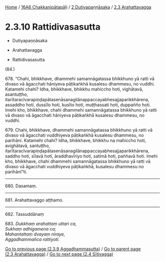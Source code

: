 
[Home](/) / [16A6 Chakkanipātapāḷi](../...md) / [2 Dutiyapaṇṇāsaka](...md) / [2.3 Arahattavagga](../16A6/2/2.3.md)

# 2.3.10 Rattidivasasutta

* Dutiyapaṇṇāsaka

* Arahattavagga

* Rattidivasasutta

(84.)

678\. “Chahi, bhikkhave, dhammehi samannāgatassa bhikkhuno yā ratti vā divaso vā āgacchati hāniyeva pāṭikaṅkhā kusalesu dhammesu, no vuddhi. Katamehi chahi? Idha, bhikkhave, bhikkhu mahiccho hoti, vighātavā, asantuṭṭho, itarītaracīvarapiṇḍapātasenāsanagilānappaccayabhesajjaparikkhārena, assaddho hoti, dussīlo hoti, kusīto hoti, muṭṭhassati hoti, duppañño hoti. Imehi kho, bhikkhave, chahi dhammehi samannāgatassa bhikkhuno yā ratti vā divaso vā āgacchati hāniyeva pāṭikaṅkhā kusalesu dhammesu, no vuddhi.

679\. Chahi, bhikkhave, dhammehi samannāgatassa bhikkhuno yā ratti vā divaso vā āgacchati vuddhiyeva pāṭikaṅkhā kusalesu dhammesu, no parihāni. Katamehi chahi? Idha, bhikkhave, bhikkhu na mahiccho hoti, avighātavā, santuṭṭho, itarītaracīvarapiṇḍapātasenāsanagilānappaccayabhesajjaparikkhārena, saddho hoti, sīlavā hoti, āraddhavīriyo hoti, satimā hoti, paññavā hoti. Imehi kho, bhikkhave, chahi dhammehi samannāgatassa bhikkhuno yā ratti vā divaso vā āgacchati vuddhiyeva pāṭikaṅkhā, kusalesu dhammesu no parihānī”ti.

---

680\. Dasamaṃ.



---

681\. Arahattavaggo aṭṭhamo.



---

682\. Tassuddānaṃ



683\. _Dukkhaṃ arahattaṃ uttari ca,_  
_Sukhaṃ adhigamena ca;_  
_Mahantattaṃ dvayaṃ niraye,_  
_Aggadhammañca rattiyoti._  


[Go to previous page (2.3.9 Aggadhammasutta)](2.3.9.md) / [Go to parent page (2.3 Arahattavagga)](../16A6/2/2.3.md) / [Go to next page (2.4 Sītivagga)](../2.4.md)


